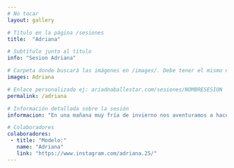 ```yaml
---
# No tocar
layout: gallery

# Título en la página /sesiones
title:  "Adriana"

# Subtítulo junto al título 
info: "Sesion Adriana"

# Carpeta donde buscará las imágenes en /images/. Debe tener el mismo nombre y sin espacios
images: Adriana

# Enlace personalizado ej: ariadnaballestar.com/sesiones/NOMBRESESION
permalink: /adriana

# Información detallada sobre la sesión
informacion: "En una mañana muy fría de invierno nos aventuramos a hacer una sesión, recorrimos las calles de la parte vieja de Fraga y, después de unas horas, este es el resultado. Es una de las sesiones más complicadas que he hecho, no llegábamos ni a 2 grados de temperatura y la humedad lo hacía aún más difícil, pero sin duda valió la pena. ¡Espero que os guste!"

# Colaboradores
colaboradores:
 - title: "Modelo:"
   name: "Adriana"
   link: "https://www.instagram.com/adriana.25/"
---
```

